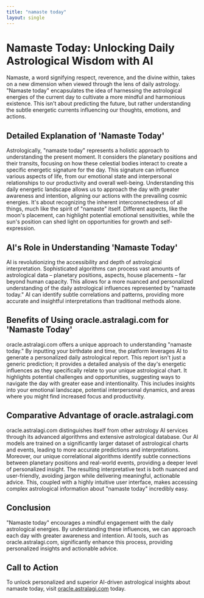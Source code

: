 ```yaml
---
title: "namaste today"
layout: single
---
```


# Namaste Today: Unlocking Daily Astrological Wisdom with AI

Namaste, a word signifying respect, reverence, and the divine within, takes on a new dimension when viewed through the lens of daily astrology.  "Namaste today" encapsulates the idea of harnessing the astrological energies of the current day to cultivate a more mindful and harmonious existence.  This isn't about predicting the future, but rather understanding the subtle energetic currents influencing our thoughts, emotions, and actions.

## Detailed Explanation of 'Namaste Today'

Astrologically, "namaste today" represents a holistic approach to understanding the present moment. It considers the planetary positions and their transits, focusing on how these celestial bodies interact to create a specific energetic signature for the day. This signature can influence various aspects of life, from our emotional state and interpersonal relationships to our productivity and overall well-being.  Understanding this daily energetic landscape allows us to approach the day with greater awareness and intention, aligning our actions with the prevailing cosmic energies.  It's about recognizing the inherent interconnectedness of all things, much like the spirit of "namaste" itself.  Different aspects, like the moon's placement, can highlight potential emotional sensitivities, while the sun's position can shed light on opportunities for growth and self-expression.

## AI's Role in Understanding 'Namaste Today'

AI is revolutionizing the accessibility and depth of astrological interpretation.  Sophisticated algorithms can process vast amounts of astrological data – planetary positions, aspects, house placements – far beyond human capacity. This allows for a more nuanced and personalized understanding of the daily astrological influences represented by "namaste today." AI can identify subtle correlations and patterns, providing more accurate and insightful interpretations than traditional methods alone.

## Benefits of Using oracle.astralagi.com for 'Namaste Today'

oracle.astralagi.com offers a unique approach to understanding "namaste today."  By inputting your birthdate and time, the platform leverages AI to generate a personalized daily astrological report.  This report isn't just a generic prediction; it provides a detailed analysis of the day's energetic influences as they specifically relate to your unique astrological chart.  It highlights potential challenges and opportunities, suggesting ways to navigate the day with greater ease and intentionality.  This includes insights into your emotional landscape, potential interpersonal dynamics, and areas where you might find increased focus and productivity.

## Comparative Advantage of oracle.astralagi.com

oracle.astralagi.com distinguishes itself from other astrology AI services through its advanced algorithms and extensive astrological database.  Our AI models are trained on a significantly larger dataset of astrological charts and events, leading to more accurate predictions and interpretations.  Moreover, our unique correlational algorithms identify subtle connections between planetary positions and real-world events, providing a deeper level of personalized insight. The resulting interpretative text is both nuanced and user-friendly, avoiding jargon while delivering meaningful, actionable advice.  This, coupled with a highly intuitive user interface, makes accessing complex astrological information about "namaste today" incredibly easy.

## Conclusion

"Namaste today" encourages a mindful engagement with the daily astrological energies. By understanding these influences, we can approach each day with greater awareness and intention.  AI tools, such as oracle.astralagi.com, significantly enhance this process, providing personalized insights and actionable advice.

## Call to Action

To unlock personalized and superior AI-driven astrological insights about namaste today, visit [oracle.astralagi.com](https://oracle.astralagi.com) today.